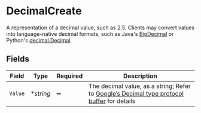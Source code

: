 # DecimalCreate

A representation of a decimal value, such as 2.5. Clients may convert values into language-native decimal formats, such as Java's [BigDecimal][] or Python's [decimal.Decimal][].

 [BigDecimal]:
 https://docs.oracle.com/en/java/javase/11/docs/api/java.base/java/math/BigDecimal.html
 [decimal.Decimal]: https://docs.python.org/3/library/decimal.html


## Fields

| Field                                                                                                                                                                                                              | Type                                                                                                                                                                                                               | Required                                                                                                                                                                                                           | Description                                                                                                                                                                                                        |
| ------------------------------------------------------------------------------------------------------------------------------------------------------------------------------------------------------------------ | ------------------------------------------------------------------------------------------------------------------------------------------------------------------------------------------------------------------ | ------------------------------------------------------------------------------------------------------------------------------------------------------------------------------------------------------------------ | ------------------------------------------------------------------------------------------------------------------------------------------------------------------------------------------------------------------ |
| `Value`                                                                                                                                                                                                            | **string*                                                                                                                                                                                                          | :heavy_minus_sign:                                                                                                                                                                                                 | The decimal value, as a string; Refer to [Google’s Decimal type protocol buffer](https://github.com/googleapis/googleapis/blob/40203ca1880849480bbff7b8715491060bbccdf1/google/type/decimal.proto#L33) for details |
